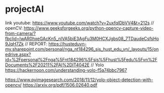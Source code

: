 # projectAI
link youtube: https://www.youtube.com/watch?v=2uxfqlDbVV4&t=212s //
openCV: https://www.geeksforgeeks.org/python-opencv-capture-video-from-camera/?fbclid=IwAR0hxeGAcKn5_nlVA5biE3AgFu3M0HCXJgbs08_7TDaudeCsfsHo9JqH7Zk //
REPORT: https://husteduvn-my.sharepoint.com/personal/nga_nt184296_sis_hust_edu_vn/_layouts/15/onedrive.aspx?id=%2Fpersonal%2Fnga%5Fnt184296%5Fsis%5Fhust%5Fedu%5Fvn%2FDocuments%2F20211%2FAI%2DIT4042E
// Yolo 
https://hackernoon.com/understanding-yolo-f5a74bbc7967

https://www.pyimagesearch.com/2018/11/12/yolo-object-detection-with-opencv/
https://arxiv.org/pdf/1506.02640.pdf
